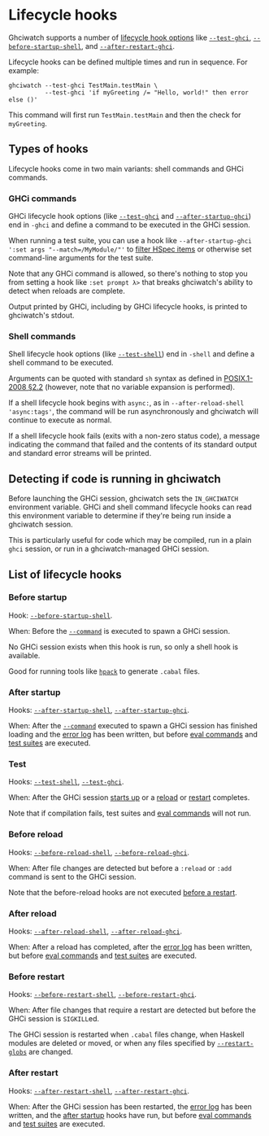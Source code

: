 # Lifecycle hooks

Ghciwatch supports a number of [lifecycle hook options](cli.md#lifecycle-hooks)
like [`--test-ghci`](cli.md#--test-ghci),
[`--before-startup-shell`](cli.md#--before-startup-shell), and
[`--after-restart-ghci`](cli.md#--after-restart-ghci).

Lifecycle hooks can be defined multiple times and run in sequence. For example:


    ghciwatch --test-ghci TestMain.testMain \
              --test-ghci 'if myGreeting /= "Hello, world!" then error else ()'

This command will first run `TestMain.testMain` and then the check for
`myGreeting`.


## Types of hooks

Lifecycle hooks come in two main variants: shell commands and GHCi commands.

### GHCi commands

GHCi lifecycle hook options (like [`--test-ghci`](cli.md#--test-ghci) and
[`--after-startup-ghci`](cli.md#--after-startup-ghci)) end in `-ghci` and
define a command to be executed in the GHCi session.

When running a test suite, you can use a hook like `--after-startup-ghci ':set
args "--match=/MyModule/"'` to [filter HSpec items][hspec-match] or otherwise
set command-line arguments for the test suite.

[hspec-match]: https://hspec.github.io/match.html

Note that any GHCi command is allowed, so there's nothing to stop you from
setting a hook like `:set prompt λ>` that breaks ghciwatch's ability to detect
when reloads are complete.

Output printed by GHCi, including by GHCi lifecycle hooks, is printed to
ghciwatch's stdout.

### Shell commands

Shell lifecycle hook options (like [`--test-shell`](cli.md#--test-shell)) end
in `-shell` and define a shell command to be executed.

Arguments can be quoted with standard `sh` syntax as defined in [POSIX.1-2008
§2.2][sh-quoting] (however, note that no variable expansion is performed).

If a shell lifecycle hook begins with `async:`, as in `--after-reload-shell
'async:tags'`, the command will be run asynchronously and ghciwatch will
continue to execute as normal.

If a shell lifecycle hook fails (exits with a non-zero status code), a message
indicating the command that failed and the contents of its standard output and
standard error streams will be printed.

[sh-quoting]: https://pubs.opengroup.org/onlinepubs/9699919799/utilities/V3_chap02.html


## Detecting if code is running in ghciwatch

Before launching the GHCi session, ghciwatch sets the `IN_GHCIWATCH`
environment variable. GHCi and shell command lifecycle hooks can read this
environment variable to determine if they're being run inside a ghciwatch session.

This is particularly useful for code which may be compiled, run in a plain
`ghci` session, or run in a ghciwatch-managed GHCi session.


## List of lifecycle hooks

### Before startup

Hook: [`--before-startup-shell`](cli.md#--before-startup-shell).

When: Before the [`--command`](cli.md#--command) is executed to spawn a GHCi
session.

No GHCi session exists when this hook is run, so only a shell hook is
available.

Good for running tools like [`hpack`][hpack] to generate `.cabal` files.

[hpack]: https://github.com/sol/hpack


### After startup

Hooks: [`--after-startup-shell`](cli.md#--after-startup-shell),
[`--after-startup-ghci`](cli.md#--after-startup-ghci).

When: After the [`--command`](cli.md#--command) executed to spawn a GHCi
session has finished loading and the [error log](cli.md#--error-file) has been
written, but before [eval commands](comment-evaluation.md) and [test
suites](#test) are executed.

### Test

Hooks: [`--test-shell`](cli.md#--test-shell),
[`--test-ghci`](cli.md#--test-ghci).

When: After the GHCi session [starts up](#after-startup) or a
[reload](#after-reload) or [restart](#after-restart) completes.

Note that if compilation fails, test suites and [eval
commands](comment-evaluation.md) will not run.

### Before reload

Hooks: [`--before-reload-shell`](cli.md#--before-reload-shell),
[`--before-reload-ghci`](cli.md#--before-reload-ghci).

When: After file changes are detected but before a `:reload` or `:add` command
is sent to the GHCi session.

Note that the before-reload hooks are not executed [before a
restart](#before-restart).

### After reload

Hooks: [`--after-reload-shell`](cli.md#--after-reload-shell),
[`--after-reload-ghci`](cli.md#--after-reload-ghci).

When: After a reload has completed, after the [error log](cli.md#--error-file)
has been written, but before [eval commands](comment-evaluation.md) and [test
suites](#test) are executed.

### Before restart

Hooks: [`--before-restart-shell`](cli.md#--before-restart-shell),
[`--before-restart-ghci`](cli.md#--before-restart-ghci).

When: After file changes that require a restart are detected but before the
GHCi session is `SIGKILL`ed.

The GHCi session is restarted when `.cabal` files change, when Haskell modules
are deleted or moved, or when any files specified by
[`--restart-globs`](cli.md#--restart-globs) are changed.

### After restart

Hooks: [`--after-restart-shell`](cli.md#--after-restart-shell),
[`--after-restart-ghci`](cli.md#--after-restart-ghci).

When: After the GHCi session has been restarted, the [error
log](cli.md#--error-file) has been written, and the [after
startup](#after-startup) hooks have run, but before [eval
commands](comment-evaluation.md) and [test suites](#test) are executed.
